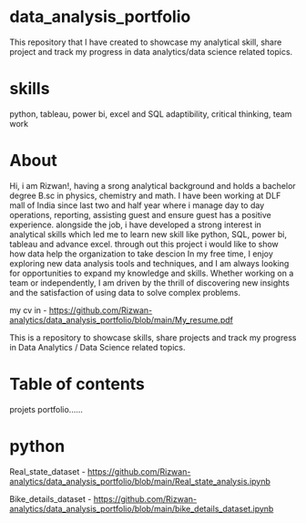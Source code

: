 # data_analysis_portfolio
This repository that I have created to showcase my analytical skill, share project and track my progress in data analytics/data science related topics.
# skills 
python, tableau, power bi, excel and SQL 
adaptibility, critical thinking, team work 
# About 
Hi, i am Rizwan!, having a srong analytical background and holds a bachelor degree B.sc in physics, chemistry and math.
I have been working at DLF mall of India since last two and half year where i manage day to day operations, reporting, 
assisting guest and ensure guest has a positive experience. alongside the job, i have developed a strong interest in analytical skills
which led me to learn new skill like python, SQL, power bi, tableau and advance excel.
through out this project i would like to show how data help the organization to take descion
In my free time, I enjoy exploring new data analysis tools and techniques, and I am always looking for opportunities to expand my knowledge and skills.
Whether working on a team or independently, I am driven by the thrill of discovering new insights and the satisfaction of using data to solve complex problems.

my cv in - https://github.com/Rizwan-analytics/data_analysis_portfolio/blob/main/My_resume.pdf

This is a repository to showcase skills, share projects and track my progress in Data Analytics / Data Science related topics.

# Table of contents 
projets portfolio......
# python 
Real_state_dataset - https://github.com/Rizwan-analytics/data_analysis_portfolio/blob/main/Real_state_analysis.ipynb

Bike_details_dataset - https://github.com/Rizwan-analytics/data_analysis_portfolio/blob/main/bike_details_dataset.ipynb








